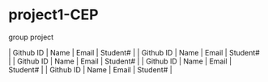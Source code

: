 # project1-CEP
group project

| Github ID | Name | Email | Student# |
| Github ID | Name | Email | Student# |
| Github ID | Name | Email | Student# |
| Github ID | Name | Email | Student# |
| Github ID | Name | Email | Student# |
